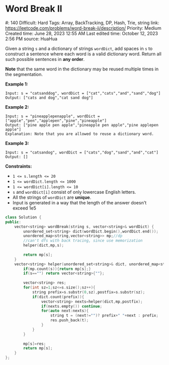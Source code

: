 # Word Break II

#: 140
Difficult: Hard
Tags: Array, BackTracking, DP, Hash, Trie, string
link: https://leetcode.com/problems/word-break-ii/description/
Priority: Medium
Created time: June 28, 2023 12:55 AM
Last edited time: October 12, 2023 2:56 PM
source: HuaHua

Given a string `s` and a dictionary of strings `wordDict`, add spaces in `s` to construct a sentence where each word is a valid dictionary word. Return all such possible sentences in **any order**.

**Note** that the same word in the dictionary may be reused multiple times in the segmentation.

**Example 1:**

```
Input: s = "catsanddog", wordDict = ["cat","cats","and","sand","dog"]
Output: ["cats and dog","cat sand dog"]

```

**Example 2:**

```
Input: s = "pineapplepenapple", wordDict = ["apple","pen","applepen","pine","pineapple"]
Output: ["pine apple pen apple","pineapple pen apple","pine applepen apple"]
Explanation: Note that you are allowed to reuse a dictionary word.

```

**Example 3:**

```
Input: s = "catsandog", wordDict = ["cats","dog","sand","and","cat"]
Output: []

```

**Constraints:**

- `1 <= s.length <= 20`
- `1 <= wordDict.length <= 1000`
- `1 <= wordDict[i].length <= 10`
- `s` and `wordDict[i]` consist of only lowercase English letters.
- All the strings of `wordDict` are **unique**.
- Input is generated in a way that the length of the answer doesn't exceed 1e5

```cpp
class Solution {
public:
    vector<string> wordBreak(string s, vector<string>& wordDict) {
        unordered_set<string> dict(wordDict.begin(),wordDict.end());
        unordered_map<string,vector<string>> mp;//dp
        //can't dfs with back tracing, since use memorization
        helper(dict,mp,s);
        
        return mp[s];
    }
    vector<string> helper(unordered_set<string>& dict, unordered_map<string,vector<string>>& mp, string s){
        if(mp.count(s)){return mp[s];}
        if(s=="") return vector<string>{""};
        
        vector<string> res;
        for(int sz=1;sz<=s.size();sz++){
            string prefix=s.substr(0,sz),postfix=s.substr(sz);
            if(dict.count(prefix)){
                vector<string> nexts=helper(dict,mp,postfix);
                if(nexts.empty()) continue;
                for(auto next:nexts){
                    string t = (next!="")? prefix+" "+next : prefix;
                    res.push_back(t);
                }
            }
        }
        
        mp[s]=res;
        return mp[s];
    }
};
```